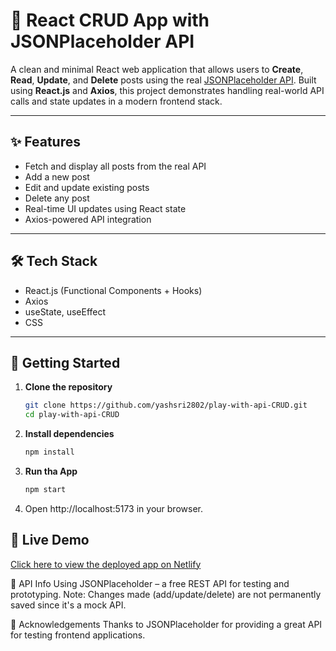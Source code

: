 # 🚀 React CRUD App with JSONPlaceholder API

A clean and minimal React web application that allows users to **Create**, **Read**, **Update**, and **Delete** posts using the real [JSONPlaceholder API](https://jsonplaceholder.typicode.com/). Built using **React.js** and **Axios**, this project demonstrates handling real-world API calls and state updates in a modern frontend stack.

---

## ✨ Features

- Fetch and display all posts from the real API
- Add a new post
- Edit and update existing posts
- Delete any post
- Real-time UI updates using React state
- Axios-powered API integration

---

## 🛠️ Tech Stack

- React.js (Functional Components + Hooks)
- Axios
- useState, useEffect
- CSS 

---

## 📂 Getting Started

1. **Clone the repository**
   ```bash
   git clone https://github.com/yashsri2802/play-with-api-CRUD.git
   cd play-with-api-CRUD

2. **Install dependencies**
   ```bash
   npm install

3. **Run tha App**
   ```bash
   npm start
   
4. Open http://localhost:5173 in your browser.

## 🔗 Live Demo

[Click here to view the deployed app on Netlify](https://playwithapi.netlify.app/)


🧪 API Info
Using JSONPlaceholder – a free REST API for testing and prototyping.
Note: Changes made (add/update/delete) are not permanently saved since it's a mock API.

🙌 Acknowledgements
Thanks to JSONPlaceholder for providing a great API for testing frontend applications.

